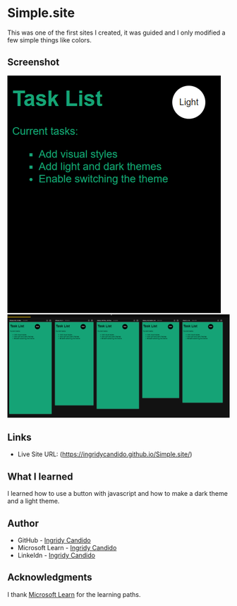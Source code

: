 # Simple.site

This was one of the first sites I created, it was guided and I only modified a few simple things like colors.

## Screenshot

<img src="https://github.com/IngridyCandido/Simple.site/blob/main/imagens/Captura%20de%20tela%202023-01-29%20124614.png"/>
<img src="https://github.com/IngridyCandido/Simple.site/blob/main/imagens/Captura%20de%20tela%202023-01-29%20125549.png"/>

## Links

- Live Site URL: (https://ingridycandido.github.io/Simple.site/)

## What I learned

I learned how to use a button with javascript and how to make a dark theme and a light theme.

## Author

- GitHub - [Ingridy Candido](https://github.com/IngridyCandido)
- Microsoft Learn - [Ingridy Candido](https://learn.microsoft.com/pt-br/users/ingridycandido-9105/)
- LinkeIdn - [Ingridy Candido](https://www.linkedin.com/in/ingridy-candido-a71256262/)

## Acknowledgments

I thank [Microsoft Learn](https://learn.microsoft.com/pt-br/) for the learning paths.
